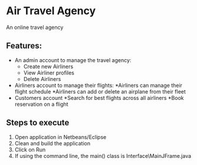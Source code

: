 # Air Travel Agency
An online travel agency 

## Features:
* An admin account to manage the travel agency:
  * Create new Airliners
  * View Airliner profiles
  * Delete Airliners
* Airliners account to manage their flights:
    *Airliners can manage their flight schedule
    *Airliners can add or delete an airplane from their fleet
* Customers account
    *Search for best flights across all airliners
    *Book reservation on a flight 

## Steps to execute 
1. Open application in Netbeans/Eclipse 
2. Clean and build the application 
3. Click on Run
4. If using the command line, the main() class is Interface\MainJFrame.java
